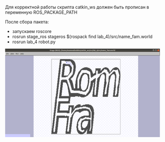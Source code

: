 Для корректной работы скрипта catkin_ws должен быть прописан в переменную ROS_PACKAGE_PATH

После сбора пакета:
* запускаем roscore
* rosrun stage_ros stageros $(rospack find lab_4)/src/name_fam.world
* rosrun lab_4 robot.py

![result](https://github.com/MammalBubble/POMS_labs/blob/master/lab_4/stage.png)

